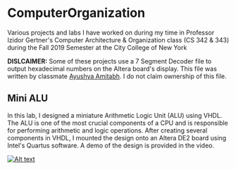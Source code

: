 # ComputerOrganization
Various projects and labs I have worked on during my time in Professor Izidor Gertner's Computer Architecture &amp; Organization class (CS 342 &amp; 343) during the Fall 2019 Semester at the City College of New York

<b>DISLCAIMER:</b> Some of these projects use a 7 Segment Decoder file to output hexadecimal numbers on the Altera board's display. This file was written by classmate <a href="https://github.com/ayushyamitabh">Ayushya Amitabh</a>. I do not claim ownership of this file. 


## Mini ALU
In this lab, I designed a miniature Arithmetic Logic Unit (ALU) using VHDL. The ALU is one of the most crucial components of a CPU and is responsible for performing arithmetic and logic operations. After creating several components in VHDL, I mounted the design onto an Altera DE2 board using Intel's Quartus software. A demo of the design is provided in the video. 

[![Alt text](https://img.youtube.com/vi/7O1HQqM_B4Y/0.jpg)](https://youtu.be/7O1HQqM_B4Y)
